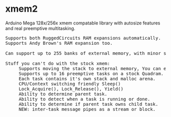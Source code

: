 xmem2
=====

Arduino Mega 128x/256x xmem compatable library with autosize features and real preemptive multitasking.

<pre>
Supports both RuggedCircuits RAM expansions automatically.
Supports Andy Brown's RAM expansion too.

Can support up to 255 banks of external memory, with minor sketch changes.

Stuff you can't do with the stock xmem:
     Supports moving the stack to external memory, You can even specify how much.
     Supports up to 16 preemptive tasks on a stock Quadram.
     Each task contains it's own stack and malloc arena.
     CPU/Context switching friendly Sleep()
     Lock_Acquire(), Lock_Release(), Yield()
     Ability to determine parent task.
     Ability to detect when a task is running or done.
     Ability to determine if parent task owns child task.
     NEW: inter-task message pipes as a stream or block.
</pre>
